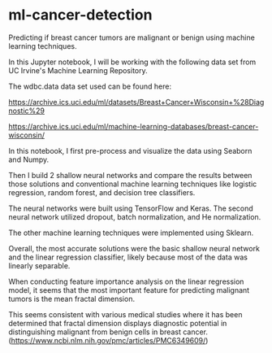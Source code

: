 # ml-cancer-detection
Predicting if breast cancer tumors are malignant or benign using machine learning techniques.

In this Jupyter notebook, I will be working with the following data set from UC Irvine's Machine Learning Repository.

The wdbc.data data set used can be found here:

https://archive.ics.uci.edu/ml/datasets/Breast+Cancer+Wisconsin+%28Diagnostic%29 

https://archive.ics.uci.edu/ml/machine-learning-databases/breast-cancer-wisconsin/

In this notebook, I first pre-process and visualize the data using Seaborn and Numpy. 

Then I build 2 shallow neural networks and compare the results between those solutions and conventional machine learning techniques like logistic regression, random forest, and decision tree classifiers. 

The neural networks were built using TensorFlow and Keras. The second neural network utilized dropout, batch normalization, and He normalization.

The other machine learning techniques were implemented using Sklearn.

Overall, the most accurate solutions were the basic shallow neural network and the linear regression classifier, likely because most of the data was linearly separable.

When conducting feature importance analysis on the linear regression model, it seems that the most important feature for predicting malignant tumors is the mean fractal dimension.

This seems consistent with various medical studies where it has been determined that fractal dimension displays diagnostic potential in distinguishing malignant from benign cells in breast cancer. (https://www.ncbi.nlm.nih.gov/pmc/articles/PMC6349609/)